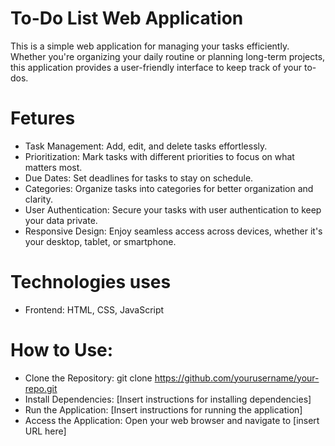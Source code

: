 # To-Do List Web Application

This is a simple web application for managing your tasks efficiently. Whether you're organizing your daily routine or planning long-term projects, this application provides a user-friendly interface to keep track of your to-dos.

# Fetures
- Task Management: Add, edit, and delete tasks effortlessly.
- Prioritization: Mark tasks with different priorities to focus on what matters most.
- Due Dates: Set deadlines for tasks to stay on schedule.
- Categories: Organize tasks into categories for better organization and clarity.
- User Authentication: Secure your tasks with user authentication to keep your data private.
- Responsive Design: Enjoy seamless access across devices, whether it's your desktop, tablet, or smartphone.

# Technologies uses
- Frontend: HTML, CSS, JavaScript

# How to Use:
- Clone the Repository: git clone https://github.com/yourusername/your-repo.git
- Install Dependencies: [Insert instructions for installing dependencies]
- Run the Application: [Insert instructions for running the application]
- Access the Application: Open your web browser and navigate to [insert URL here]
